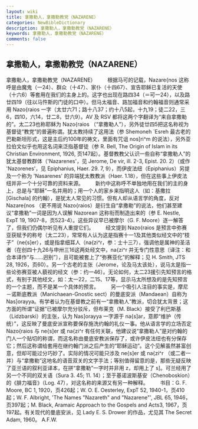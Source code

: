 ```yaml
---
layout: wiki
title: 拿撒勒人，拿撒勒教党（NAZARENE）
categories: NewBibleDictionary
description: 拿撒勒人，拿撒勒教党（NAZARENE）
keywords: 拿撒勒人，拿撒勒教党（NAZARENE）
comments: false
---
```


## 拿撒勒人，拿撒勒教党（NAZARENE）



拿撒勒人，拿撒勒教党（NAZARENE）
　　根据马可的记载，Nazare{nos 这称呼是由魔鬼（一24）、群众（十47）、家仆（十四67）、宣告耶稣已复活的天使（十六6）等套用在我们的主身上的。这字也出现在路四34（＝可一24），以及路廿四19（往以马忤斯的门徒的口中）。但马太福音、路加福音和约翰福音则通常采用 Nazo{raios 一字（太廿六71；路十八37；约十八5起，十九19；徒二22，三6，四10，六14，廿二8，廿六9）。AV 及 RSV 都将这两个字翻译为“来自拿撒勒的”。太二23也称耶稣为 Nazo{raios （“拿撒勒人”），另外徒廿四5把这名称视为基督徒“教党”的普遍称谓。犹太教持续了这用法（参 Shemoneh `Esreh 最古老的巴勒斯坦形式，这是主后约100年的祷文，里面有咒诅 nos]ri^m 的说法），另外亚拉伯文似乎也用这名词来泛指基督徒（参 R. Bell, The Origin of Islam in its Christian
Environment, 1926, 页147起）。基督教教父认识一些自称“拿撒勒人”的犹太基督教群体（'Nazarenes'，见 Jerome, De vir, ill. 2-3, Epist. 20. 2）（或作 'Nazorenes'，见 Epiphanius, Haer. 29. 7, 9），而伊皮法纽（Epiphanius）另提及一个称为 'Nasarenes' 的异端犹太教教派（Haer.
1.18），但在这些事上伊皮法纽并非一个十分可靠的资料来源。
　　新约中这称呼不单独地用在我们的主的身上，总是与“耶稣”一名并用的；用一个人的家乡来指明这人（如：基撒拉 [Gischala] 的约翰），是犹太人常见的习惯。但有人却从语言学的角度，反对 Nazare{nos （更不用说 Nazo{raios）是衍生自“拿撒勒”的说法，他们甚至建议“拿撒勒”一词是因为人误解 Nazorean 这称衔而制造出来的（参 E. Nestle, ExpT 19, 1907-8，页523-4）。这些异议早已被摩尔（G. F. Moore）逐一解答了，但我们仍偶尔听见有人重提它们。
　　经文提到 Nazo{raios 是预言中弥赛亚获赋予的称号（太二23），常常有人认为这是指赛十一1及其他类似经文中的“枝子”（ne{s]er），或是指拿细耳人（na{zi^r，参：士十三7），强调他是属神的圣洁者（在创四十九26与申卅三16这两处经文中，na{zi^r 并无专门性意思〔译注：和合本译作“与……迥别”〕，且可能被套上了“弥赛亚化”的解释；见 H. Smith, JTS 28, 1926，页60）。另一个古老的主张（Jerome，论及马太该处），说马太是指一些论弥赛亚被人藐视的经文（参：约一46）。无论如何，太二23援引先知预言的格式，有别于其他经文，如：太一22，二15、17等，显示马太所想及的是先知预言的一个主题，而不是某一个具体的预言。
　　另一个吸引人注目的事实是，摩尼－诺斯底教派（Manichaean-Gnostic sect）的曼底安派（Mandaean）自称为 Nas]orayya。有学者认为在基督教之前有一“拿撒勒人”教派，切合犹太背景；这方面的所谓“证据”已被摩尔充分驳斥，但布莱克（M. Black）接受了利巴斯基（Lidzbarski）的主张，认为 Nas]orayya 一字源于 na{s]ar，意即“维护（传统）”，这反映了曼底安派宣称要保存施洗约翰的礼仪一事。他从语言学的立场否定 Nazo{raios 与 ne{s]er 或 na{zi^r 有任何关联，他建议说“拿撒勒人”是对约翰的门人一个贴切的称谓，而这名称由曼底安教派保存了，或许伊皮法纽也有分保存它；然后这称谓给套用在继约翰门派之后产生的“耶稣运动”。这个见解虽然甚富创意，但却可能过分巧妙了。实际的情况可能只涉及 ne{s]er 或 na{zi^r （或二者一并）与“拿撒勒”这地名的语音双关的文字手法；等别值得留意的是，那些无疑反映了亚兰语的叙利亚译本，在拼“拿撒勒”一字时并非用 z，却用上了 s]。可兰经用了另一个不同的双关语（Sura
3. 45; 11. 14）；至于基诺波斯基安（Chenoboskion）的《腓力福音》（Log. 47），对这名称的来源又有另一种解释。
　　书目：G. F. Moore, BC 1, 1920，页426起；W. O. E. Oesterley, ExpT 52, 1940-1，页410起；W. F. Albright, 'The Names
"Nazareth" and "Nazarene"', JBL 65, 1946，页397起；M. Black, Aramaic Approach to the Gospels and Acts3,
1967，页197起。有关现代的曼底安派，见 Lady E. S. Drower 的作品，尤见其 The Secret
Adam, 1960。
A.F.W.




